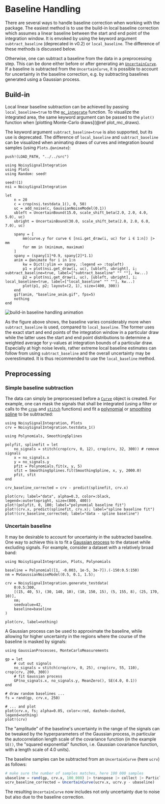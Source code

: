 # Baseline Handling

There are several ways to handle baseline correction when working with the package.
The easiest method is to use the build-in local baseline correction which
assumes a linear baseline between the start and end point of the integration
window. It is envoked by using the keyword argument `subtract_baseline`
(deprecated in v0.2) or `local_baseline`. The difference of these methods is discussed
below.

Otherwise, one can subtract a baseline from the data in a preprocessing step.
This can be done either before or after generating an [`UncertainCurve`](@ref).
If a baseline is subtracted from the `UncertainCurve`, it is possible to
account for uncertainty in the baseline correction, e.g. by subtracting
baselines generated using a Gaussian process.

## Build-in

Local linear baseline subtraction can be achieved by passing
`local_baseline=true` to the [`mc_integrate`](@ref) function. To visualize the
integrated area, the same keyword argument can be passed to the `plot()`
function when [plotting Monte-Carlo draws](@ref plot_mc_draws).

The keyword argument `subtract_baseline=true` is also supported, but its use is
deprecated. The difference of `local_baseline` and `subtract_baseline` can be
visualized when animating draws of curves and integration bound samples (using
`Plots.@animate`): 

```@setup load_path
push!(LOAD_PATH, "../../src")
```

```@eval
using NoisySignalIntegration
using Plots
using Random: seed!

seed!(1)
nsi = NoisySignalIntegration

let
    n = 20
    c = crop(nsi.testdata_1(), 0, 50)
    uc = add_noise(c, GaussianNoiseModel(0.1))
    ubleft = UncertainBound(15.0, scale_shift_beta(2.0, 2.0, 4.0, 5.0), uc)
    ubright = UncertainBound(30.0, scale_shift_beta(2.0, 2.0, 6.0, 7.0), uc)

    spany = [
        mm(curve.y for curve ∈ [nsi.get_draw(i, uc) for i ∈ 1:n]) |> mm
        for mm in (minimum, maximum)
    ]
    spany = (spany[1]*0.9, spany[2]*1.1)
    anim = @animate for i in 1:n
        kw = Dict(:ylim => spany, :legend => :topleft)
        p1 = plot(nsi.get_draw(i, uc), [ubleft, ubright], i; subtract_baseline=true, label=["subtract_baseline" "" ""], kw...)
        p2 = plot(nsi.get_draw(i, uc), [ubleft, ubright], i; local_baseline=true, label=["local_baseline" "" ""], kw...)
        plot(p1, p2; layout=(2, 1), size=(400, 300))
    end
    gif(anim, "baseline_anim.gif", fps=5)
    nothing
end
```

![build-in baseline handling animation](baseline_anim.gif)

As the figure above shows, the baseline varies considerably more when
`subtract_baseline` is used, compared to `local_baseline`. The former uses the
exact start and end points of the integration window in a particular draw while
the latter uses the start and end point distributions to determine a weighted
average for y-values at integration bounds of a particular draw. Especially at high noise
levels, rather extreme local baseline estimates can follow from using
`subtract_baseline` and the overall uncertainty may be overestimated. It is
thus recommended to use the `local_baseline` method.

## Preprocessing

### Simple baseline subtraction

The data can simply be preprocessed before a [`Curve`](@ref) object is created.
For example, one can mask the signals that shall be integrated (using a filter
or calls to the [`crop`](@ref) and [`stitch`](@ref) functions) and fit a
[polynomial](https://github.com/JuliaMath/Polynomials.jl) or
[smoothing spline](https://github.com/nignatiadis/SmoothingSplines.jl) to be
subtracted:



```@setup simple_baseline
using NoisySignalIntegration, Plots
crv = NoisySignalIntegration.testdata_1()
```

```@example simple_baseline
using Polynomials, SmoothingSplines

polyfit, splinefit = let
    no_signals = stitch(crop(crv, 0, 12), crop(crv, 32, 300)) # remove signals
    x = no_signals.x
    y = no_signals.y
    pfit = Polynomials.fit(x, y, 5)
    sfit = SmoothingSplines.fit(SmoothingSpline, x, y, 2000.0)
    pfit, sfit
end

crv_baseline_corrected = crv - predict(splinefit, crv.x)

plot(crv; label="data", alpha=0.3, color=:black, legend=:outertopright, size=(800, 400))
plot!(polyfit, 0, 100; label="polynomial baseline fit")
plot!(crv.x, predict(splinefit, crv.x); label="spline baseline fit")
plot!(crv_baseline_corrected; label="data - spline baseline")

```

### Uncertain baseline

It may be desirable to account for uncertainty in the subtracted baseline.
One way to achieve this is to fit a [Gaussian process](https://github.com/STOR-i/GaussianProcesses.jl) to the dataset while
excluding signals. For example, consider a dataset with a relatively broad
band:

```@setup ubaseline
using NoisySignalIntegration, Plots, Polynomials

baseline = Polynomial([1, -0.003, 1e-5, 3e-7]).(-150:0.5:150)
nm = MvGaussianNoiseModel(0.5, 0.1, 1.5);

crv = NoisySignalIntegration.generate_testdata(
    0:0.5:300,
    [(15, 40, 5), (30, 140, 10), (10, 150, 15), (5, 155, 8), (25, 170, 10)],
    nm;
    seedvalue=42,
    baseline=baseline
)
```

```@example ubaseline
plot(crv, label=nothing)
```

A Gaussian process can be used to approximate the baseline, while allowing for
higher uncertainty in the regions where the course of the baseline is masked by
signals:


```@example ubaseline
using GaussianProcesses, MonteCarloMeasurements

gp = let
    # cut out signals
    no_signals = stitch(crop(crv, 0, 25), crop(crv, 55, 110), crop(crv, 200, 300))
    # fit Gaussian process
    GP(no_signals.x, no_signals.y, MeanZero(), SE(4.0, 0.1))
end

# draw random baselines ...
fs = rand(gp, crv.x, 250)

# ... and plot
plot(crv.x, fs; alpha=0.05, color=:red, dashed=:dashed, legend=nothing)
plot!(crv)
```

The "amplitude" of the baseline's uncertainty in the range of the signals
can be tweaked by the hyperparameters of the Gaussian process, in particular
the autocorrelation length scale of the covariance function (in the example
`SE()`, the "squared exponential" function, i.e. Gaussian covariance function,
with a length scale of 4.0 units).


The baseline samples can be subtracted from an `UncertainCurve` (here `ucrv`) as follows:

```julia
# make sure the number of samples matches, here 100 000 samples
ubaseline = rand(gp, crv.x, 100_000) |> transpose |> collect |> Particles
ucrv_baseline_corrected = UncertainCurve(ucrv.x, ucrv.y - ubaseline)
```

The resulting `UncertainCurve` now includes not only uncertainty due to noise
but also due to the baseline correction.
